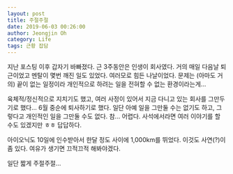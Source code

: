 ```yaml
---
layout: post
title: 주절주절
date: 2019-06-03 00:26:00
author: Jeongjin Oh
category: Life
tags: 근황 잡담
---
```


지난 포스팅 이후 갑자기 바빠졌다. 근 3주동안은 인생이 회사였다. 거의 매일 다음날 퇴근이었고 멘탈이 몇번 깨진 일도 있었다. 여러모로 힘든 나날이었다. 문제는 (아마도 거의) 끝이 없는 일정이라 개인적으로 하려는 일을 전혀할 수 없는 환경이라는게...

육체적/정신적으로 지치기도 했고, 여러 사정이 있어서 지금 다니고 있는 회사를 그만두기로 했다... 6월 중순에 퇴사하기로 했다. 일단 아예 일을 그만둘 수는 없기도 하고, 그렇다고 개인적인 일을 그만둘 수도 없다. 참... 어렵다. 사석에서라면 여러 이야기를 할 수도 있겠지만 ㅎㅎ 답답하다.

아이오닉도 10일에 인수받아서 한달 정도 사이에 1,000km를 뛰었다. 이것도 사연(?)이 좀 있다. 여유가 생기면 끄적끄적 해봐야겠다.

일단 짧게 주절주절...